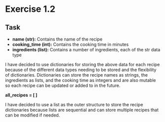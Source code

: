 # Exercise 1.2
## Task
- **name (str):** Contains the name of the recipe
- **cooking_time (int):** Contains the cooking time in minutes
- **ingredients (list):** Contains a number of ingredients, each of the str data type

I have decided to use dictionaries for storing the above data for each recipe because of the different data types needing to be stored and the flexibility of dictionaries.  Dictionaries can store the recipe names as strings, the ingredients as lists, and the cooking time as integers and are also mutable so each recipe can be updated or added to in the future.

**all_recipes = [ ]**

I have decided to use a list as the outer structure to store the recipe dictionaries because lists are sequential and can store multiple recipes that can be modified if needed.
